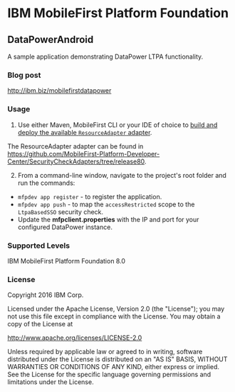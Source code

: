 IBM MobileFirst Platform Foundation
===
## DataPowerAndroid
A sample application demonstrating DataPower LTPA functionality.

### Blog post
http://ibm.biz/mobilefirstdatapower

### Usage

1. Use either Maven, MobileFirst CLI or your IDE of choice to [build and deploy the available `ResourceAdapter` adapter](https://mobilefirstplatform.ibmcloud.com/tutorials/en/foundation/8.0/adapters/creating-adapters/).

 The ResourceAdapter adapter can be found in https://github.com/MobileFirst-Platform-Developer-Center/SecurityCheckAdapters/tree/release80.

2. From a command-line window, navigate to the project's root folder and run the commands:
 - `mfpdev app register` - to register the application.
 - `mfpdev app push` - to map the `accessRestricted` scope to the `LtpaBasedSSO` security check.
 - Update the **mfpclient.properties** with the IP and port for your configured DataPower instance.

### Supported Levels
IBM MobileFirst Platform Foundation 8.0

### License
Copyright 2016 IBM Corp.

Licensed under the Apache License, Version 2.0 (the "License");
you may not use this file except in compliance with the License.
You may obtain a copy of the License at

http://www.apache.org/licenses/LICENSE-2.0

Unless required by applicable law or agreed to in writing, software
distributed under the License is distributed on an "AS IS" BASIS,
WITHOUT WARRANTIES OR CONDITIONS OF ANY KIND, either express or implied.
See the License for the specific language governing permissions and
limitations under the License.
